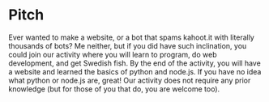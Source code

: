 # Pitch
Ever wanted to make a website, or a bot that spams kahoot.it with literally thousands of bots? Me neither, but if you did have such inclination, you could join our activity where you will learn to program, do web development, and get Swedish fish. By the end of the activity, you will have a website and learned the basics of python and node.js. If you have no idea what python or node.js are, great! Our activity does not require any prior knowledge (but for those of you that do, you are welcome too).
